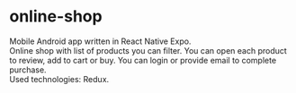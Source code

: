 # online-shop
Mobile Android app written in React Native Expo.\
Online shop with list of products you can filter. You can open each product to review, add to cart or buy. You can login or provide email to complete purchase.\
Used technologies: Redux.
